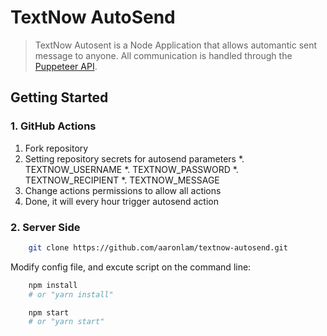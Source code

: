# TextNow AutoSend

> TextNow Autosent is a Node Application that allows automantic sent message to anyone. All communication is handled through the [Puppeteer API](https://github.com/puppeteer/puppeteer/blob/v2.1.1/docs/api.md).

## Getting Started

### 1. GitHub Actions

1.  Fork repository
2.  Setting repository secrets for autosend parameters
    *. TEXTNOW_USERNAME
    *. TEXTNOW_PASSWORD
    *. TEXTNOW_RECIPIENT
    *. TEXTNOW_MESSAGE
3.  Change actions permissions to allow all actions
4.  Done, it will every hour trigger autosend action

### 2. Server Side

```bash
    git clone https://github.com/aaronlam/textnow-autosend.git
```

Modify config file, and excute script on the command line:

```bash
    npm install
    # or "yarn install"

    npm start
    # or "yarn start"
```
